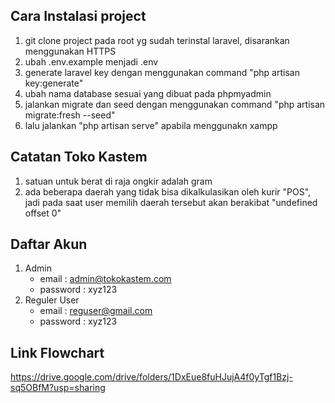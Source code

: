 
## Cara Instalasi project
1. git clone project pada root yg sudah terinstal laravel, disarankan menggunakan HTTPS
2. ubah .env.example menjadi .env
3. generate laravel key dengan menggunakan command "php artisan key:generate"
4. ubah nama database sesuai yang dibuat pada phpmyadmin
5. jalankan migrate dan seed dengan menggunakan command "php artisan migrate:fresh --seed"
6. lalu jalankan "php artisan serve" apabila menggunakn xampp
## Catatan Toko Kastem

1. satuan untuk berat di raja ongkir adalah gram
2. ada beberapa daerah yang tidak bisa dikalkulasikan oleh kurir "POS", jadi pada saat user memilih daerah tersebut akan berakibat "undefined offset 0"

## Daftar Akun
1. Admin
    - email : admin@tokokastem.com
    - password : xyz123
2. Reguler User
   - email : reguser@gmail.com
   - password : xyz123

## Link Flowchart    
https://drive.google.com/drive/folders/1DxEue8fuHJujA4f0yTgf1Bzj-sq5OBfM?usp=sharing
